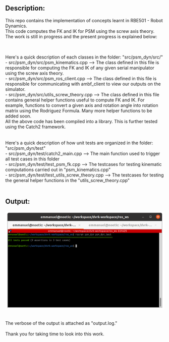 
## Description:
This repo contains the implementation of concepts learnt in RBE501 - Robot Dynamics.
<br />
This code computes the FK and IK for PSM using the screw axis theory.
<br />
The work is still in progress and the present progress is explained below:

<br />
<br />
Here's a quick description of each classes in the folder: "src/psm_dyn/src/" <br />
- src/psm_dyn/src/psm_kinematics.cpp        --> The class defined in this file is responsible for computing the FK and IK of any given serial manipulator using the screw axis theory.
<br />
- src/psm_dyn/src/psm_ros_client.cpp        --> The class defined in this file is responsible for communicating with ambf_client to view our outputs on the simulator.
<br />
- src/psm_dyn/src/utils_screw_theory.cpp    --> The class defined in this file contains general helper functions useful to compute FK and IK. For example, functions to convert a given axis and rotation angle into rotation matrix using the Rodriguez Formula. Many more helper functions to be added soon.
<br />
All the above code has been compiled into a library. This is further tested using the Catch2 framework.

<br />
<br />
<br />
Here's a quick description of how unit tests are organized in the folder: "src/psm_dyn/test" <br />
- src/psm_dyn/test/catch2_main.cpp              --> The main function used to trigger all test cases in this folder 
<br />
- src/psm_dyn/test/test_psm_fk.cpp              --> The testcases for testing kinematic computations carried out in "psm_kinematics.cpp"
<br />
- src/psm_dyn/test/test_utils_screw_theory.cpp  --> The testcases for testing the general helper functions in the "utils_screw_theory.cpp"
<br />
<br />

## Output:

![Alt text](output_ss.png "Output of Catch2 TestFramework")

<br />
The verbose of the output is attached as "output.log."


<br />
<br />
Thank you for taking time to look into this work.
